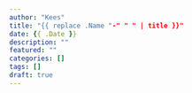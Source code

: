 ```yaml
---
author: "Kees"
title: "{{ replace .Name "-" " " | title }}"
date: {{ .Date }}
description: ""
featured: ""
categories: []
tags: []
draft: true
---
```

